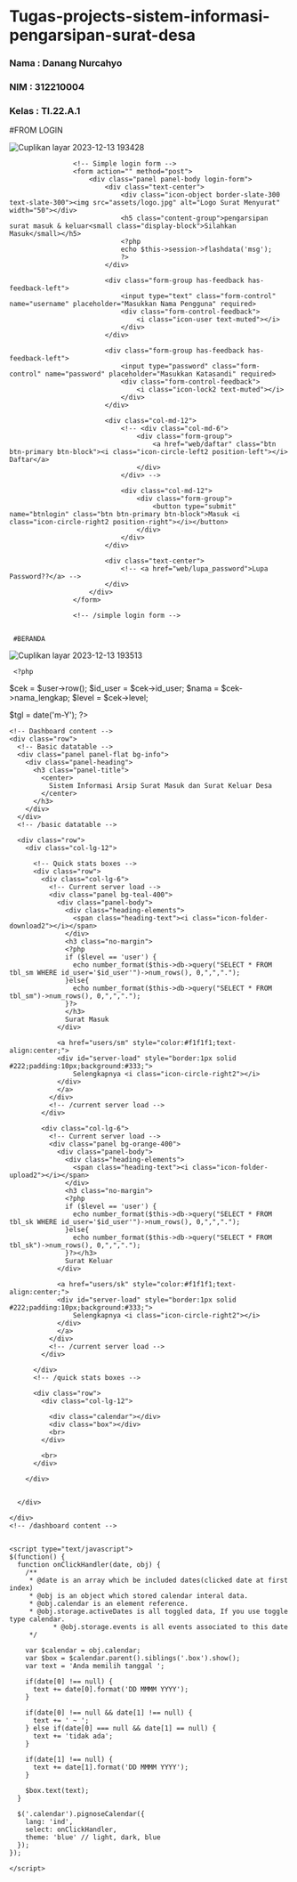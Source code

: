 # Tugas-projects-sistem-informasi-pengarsipan-surat-desa

### Nama           : Danang Nurcahyo ###
### NIM            : 312210004 ###
### Kelas          : TI.22.A.1 ### 

#FROM LOGIN

![Cuplikan layar 2023-12-13 193428](https://github.com/danur77/Tugas-projects-sistem-informasi-pengarsipan-surat-desa/assets/115677839/22a59daf-f24f-4d91-be8e-1d2647d0f6ca)




					<!-- Simple login form -->
					<form action="" method="post">
						<div class="panel panel-body login-form">
							<div class="text-center">
								<div class="icon-object border-slate-300 text-slate-300"><img src="assets/logo.jpg" alt="Logo Surat Menyurat" width="50"></div>
								<h5 class="content-group">pengarsipan surat masuk & keluar<small class="display-block">Silahkan Masuk</small></h5>
								<?php
								echo $this->session->flashdata('msg');
								?>
							</div>

							<div class="form-group has-feedback has-feedback-left">
								<input type="text" class="form-control" name="username" placeholder="Masukkan Nama Pengguna" required>
								<div class="form-control-feedback">
									<i class="icon-user text-muted"></i>
								</div>
							</div>

							<div class="form-group has-feedback has-feedback-left">
								<input type="password" class="form-control" name="password" placeholder="Masukkan Katasandi" required>
								<div class="form-control-feedback">
									<i class="icon-lock2 text-muted"></i>
								</div>
							</div>

							<div class="col-md-12">
								<!-- <div class="col-md-6">
									<div class="form-group">
										<a href="web/daftar" class="btn btn-primary btn-block"><i class="icon-circle-left2 position-left"></i> Daftar</a>
									</div>
								</div> -->

								<div class="col-md-12">
									<div class="form-group">
										<button type="submit" name="btnlogin" class="btn btn-primary btn-block">Masuk <i class="icon-circle-right2 position-right"></i></button>
									</div>
								</div>
							</div>

							<div class="text-center">
								<!-- <a href="web/lupa_password">Lupa Password??</a> -->
							</div>
						</div>
					</form>
					
					<!-- /simple login form -->


     #BERANDA

     
![Cuplikan layar 2023-12-13 193513](https://github.com/danur77/Tugas-projects-sistem-informasi-pengarsipan-surat-desa/assets/115677839/da609442-952d-4810-b240-caef4bd718e2)


     <?php
  $cek    = $user->row();
  $id_user = $cek->id_user;
  $nama    = $cek->nama_lengkap;
  $level   = $cek->level;

  $tgl = date('m-Y');
?>

<!-- Main content -->
<div class="content-wrapper">
  <!-- Content area -->
  <div class="content">

    <!-- Dashboard content -->
    <div class="row">
      <!-- Basic datatable -->
      <div class="panel panel-flat bg-info">
        <div class="panel-heading">
          <h3 class="panel-title">
            <center>
              Sistem Informasi Arsip Surat Masuk dan Surat Keluar Desa
            </center>
          </h3>
        </div>
      </div>
      <!-- /basic datatable -->

      <div class="row">
        <div class="col-lg-12">

          <!-- Quick stats boxes -->
          <div class="row">
            <div class="col-lg-6">
              <!-- Current server load -->
              <div class="panel bg-teal-400">
                <div class="panel-body">
                  <div class="heading-elements">
                    <span class="heading-text"><i class="icon-folder-download2"></i></span>
                  </div>
                  <h3 class="no-margin">
                  <?php
                  if ($level == 'user') {
                    echo number_format($this->db->query("SELECT * FROM tbl_sm WHERE id_user='$id_user'")->num_rows(), 0,",",".");
                  }else{
                    echo number_format($this->db->query("SELECT * FROM tbl_sm")->num_rows(), 0,",",".");
                  }?>
                  </h3>
                  Surat Masuk
                </div>

                <a href="users/sm" style="color:#f1f1f1;text-align:center;">
                <div id="server-load" style="border:1px solid #222;padding:10px;background:#333;">
                    Selengkapnya <i class="icon-circle-right2"></i>
                </div>
                </a>
              </div>
              <!-- /current server load -->
            </div>

            <div class="col-lg-6">
              <!-- Current server load -->
              <div class="panel bg-orange-400">
                <div class="panel-body">
                  <div class="heading-elements">
                    <span class="heading-text"><i class="icon-folder-upload2"></i></span>
                  </div>
                  <h3 class="no-margin">
                  <?php
                  if ($level == 'user') {
                    echo number_format($this->db->query("SELECT * FROM tbl_sk WHERE id_user='$id_user'")->num_rows(), 0,",","."); 
                  }else{
                    echo number_format($this->db->query("SELECT * FROM tbl_sk")->num_rows(), 0,",",".");
                  }?></h3>
                  Surat Keluar
                </div>

                <a href="users/sk" style="color:#f1f1f1;text-align:center;">
                <div id="server-load" style="border:1px solid #222;padding:10px;background:#333;">
                    Selengkapnya <i class="icon-circle-right2"></i>
                </div>
                </a>
              </div>
              <!-- /current server load -->
            </div>

          </div>
          <!-- /quick stats boxes -->

          <div class="row">
            <div class="col-lg-12">

              <div class="calendar"></div>
              <div class="box"></div>
              <br>
            </div>

            <br>
          </div>

        </div>


      </div>

    </div>
    <!-- /dashboard content -->


    <script type="text/javascript">
    $(function() {
      function onClickHandler(date, obj) {
        /**
         * @date is an array which be included dates(clicked date at first index)
         * @obj is an object which stored calendar interal data.
         * @obj.calendar is an element reference.
         * @obj.storage.activeDates is all toggled data, If you use toggle type calendar.
               * @obj.storage.events is all events associated to this date
         */

        var $calendar = obj.calendar;
        var $box = $calendar.parent().siblings('.box').show();
        var text = 'Anda memilih tanggal ';

        if(date[0] !== null) {
          text += date[0].format('DD MMMM YYYY');
        }

        if(date[0] !== null && date[1] !== null) {
          text += ' ~ ';
        } else if(date[0] === null && date[1] == null) {
          text += 'tidak ada';
        }

        if(date[1] !== null) {
          text += date[1].format('DD MMMM YYYY');
        }

        $box.text(text);
      }

      $('.calendar').pignoseCalendar({
        lang: 'ind',
        select: onClickHandler,
        theme: 'blue' // light, dark, blue
      });
    });

    </script>


